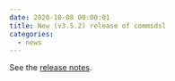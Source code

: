 ```yaml
---
date: 2020-10-08 00:00:01 
title: New (v3.5.2) release of commsdsl
categories:
  - news
---
```

See the [release notes](https://github.com/commschamp/commsdsl/releases/tag/v3.5.2).


